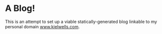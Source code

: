 # A Blog!

This is an attempt to set up a viable statically-generated blog linkable to my personal domain www.kielwells.com.
